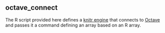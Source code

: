 ## octave_connect

The R script provided here defines a [knitr engine](https://bookdown.org/yihui/rmarkdown-cookbook/custom-engine.html) that connects to [Octave](https://www.gnu.org/software/octave/) and passes it a command defining an array based on an R array.
